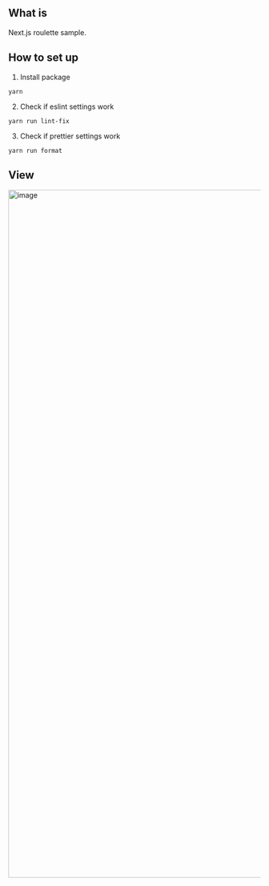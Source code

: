 ## What is

Next.js roulette sample.

## How to set up

1. Install package

```
yarn
```

2. Check if eslint settings work

```
yarn run lint-fix
```

3. Check if prettier settings work

```
yarn run format
```

## View
<img width="1375" alt="image" src="https://github.com/bwkw/roulette/assets/63583536/128e1710-b0e8-436a-a859-71564a10472d">
